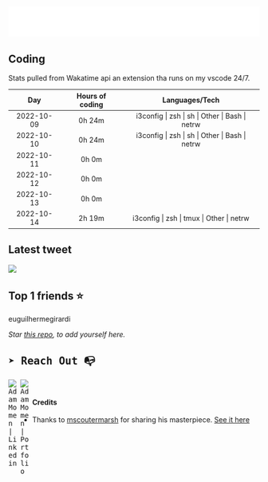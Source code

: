 
![test image size](/assets/welcome_message.gif)

## Coding
Stats pulled from Wakatime api an extension tha runs on my vscode 24/7.

|Day|Hours of coding|Languages/Tech|
|:-:|:-:|:-:|
|2022-10-09|0h 24m|i3config &#124; zsh &#124; sh &#124; Other &#124; Bash &#124; netrw|
|2022-10-10|0h 24m|i3config &#124; zsh &#124; sh &#124; Other &#124; Bash &#124; netrw|
|2022-10-11|0h 0m||
|2022-10-12|0h 0m||
|2022-10-13|0h 0m||
|2022-10-14|2h 19m|i3config &#124; zsh &#124; tmux &#124; Other &#124; netrw|

## Latest tweet
[<img src="<tweet-image-url>" width="400">](<tweet-url>)

## Top 1 friends ⭐️
euguilhermegirardi

*Star [this repo](https://github.com/AdamMomen/AdamMomen), to add yourself here.*


<samp>

## ➤ Reach Out :mailbox_with_no_mail:

>
  <a href="https://www.linkedin.com/in/adam-momen-99596275/">
     <img align="left" alt="Adam Momen | Linkedin" width="24px" src="./assets/Linkedin.svg" />
   </a>

   <a href="https://adammomen.com/">
     <img align="left" alt="Adam Momen | Portfolio" width="24px" src="./assets/web.svg" />
   </a>

</samp>

<br>

#### Credits
* Thanks to [mscoutermarsh](https://github.com/mscoutermarsh) for sharing his masterpiece. [See it here](https://github.com/mscoutermarsh/mscoutermarsh)